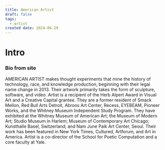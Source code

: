 ```yaml
---
title: American Artist
draft: false
tags:
  - artist
created date: 2024-06-29
---
```

# Intro

### Bio from site
AMERICAN ARTIST makes thought experiments that mine the history of technology, race, and knowledge production, beginning with their legal name change in 2013. Their artwork primarily takes the form of sculpture, software, and video. Artist is a recipient of the Herb Alpert Award in Visual Art and a Creative Capital grantee. They are a former resident of Smack Mellon, Red Bull Arts Detroit, Abrons Art Center, Recess, EYEBEAM, Pioneer Works, and the Whitney Museum Independent Study Program. They have exhibited at the Whitney Museum of American Art; the Museum of Modern Art; Studio Museum in Harlem; Museum of Contemporary Art Chicago; Kunsthalle Basel, Switzerland; and Nam June Paik Art Center, Seoul. Their work has been featured in New York Times, Cultured, Artforum, and Art in America. Artist is a co-director of the School for Poetic Computation and a core faculty at Yale.